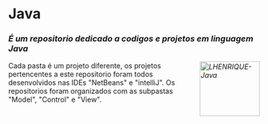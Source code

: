 # Java


<div>
    <p>
      <em>
        <h3>É um repositorio dedicado a codigos e projetos em linguagem Java</h3>
        <img align="right" alt="LHENRIQUE-Java" height="110" width="120" src="https://t.ctcdn.com.br/K7ExAkAuGOPFDxxm3KHEgRm8Xz0=/1024x0/smart/i553155.png">
      </em>
    </p>
</div>
<div>
    <p>
      Cada pasta é um projeto diferente, os projetos pertencentes a este repositorio foram todos desenvolvidos nas IDEs "NetBeans" e "intelliJ". Os repositorios foram organizados com as subpastas "Model", "Control" e "View".
    </p>
    
</div>
  



